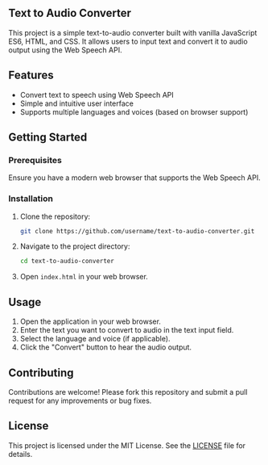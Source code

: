 ## Text to Audio Converter

This project is a simple text-to-audio converter built with vanilla JavaScript ES6, HTML, and CSS. It allows users to input text and convert it to audio output using the Web Speech API.

## Features

- Convert text to speech using Web Speech API
- Simple and intuitive user interface
- Supports multiple languages and voices (based on browser support)

## Getting Started

### Prerequisites

Ensure you have a modern web browser that supports the Web Speech API.

### Installation

1. Clone the repository:
   ```bash
   git clone https://github.com/username/text-to-audio-converter.git
   ```
2. Navigate to the project directory:
   ```bash
   cd text-to-audio-converter
   ```
3. Open `index.html` in your web browser.

## Usage

1. Open the application in your web browser.
2. Enter the text you want to convert to audio in the text input field.
3. Select the language and voice (if applicable).
4. Click the "Convert" button to hear the audio output.

## Contributing

Contributions are welcome! Please fork this repository and submit a pull request for any improvements or bug fixes.

## License

This project is licensed under the MIT License. See the [LICENSE](LICENSE) file for details.
